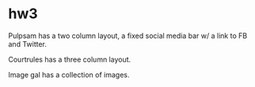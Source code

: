 hw3
===
Pulpsam has a two column layout, a fixed social media bar w/ a link to FB and Twitter.

Courtrules has a three column layout.

Image gal has a collection of images. 
